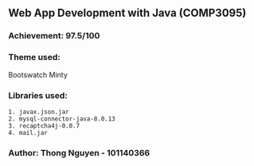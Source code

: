 ## Web App Development with Java (COMP3095)
### Achievement: 97.5/100
### Theme used: 
Bootswatch Minty
### Libraries used: 
    1. javax.json.jar
    2. mysql-connector-java-8.0.13
    3. recaptcha4j-0.0.7
    4. mail.jar
### Author: Thong Nguyen - 101140366
